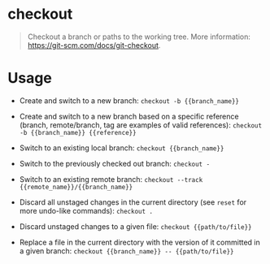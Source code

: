 # checkout

> Checkout a branch or paths to the working tree.
> More information: <https://git-scm.com/docs/git-checkout>.

# Usage

- Create and switch to a new branch:
    `checkout -b {{branch_name}}`

- Create and switch to a new branch based on a specific reference (branch, remote/branch, tag are examples of valid references):
    `checkout -b {{branch_name}} {{reference}}`

- Switch to an existing local branch:
    `checkout {{branch_name}}`

- Switch to the previously checked out branch:
    `checkout -`

- Switch to an existing remote branch:
    `checkout --track {{remote_name}}/{{branch_name}}`

- Discard all unstaged changes in the current directory (see `reset` for more undo-like commands):
    `checkout .`

- Discard unstaged changes to a given file:
    `checkout {{path/to/file}}`

- Replace a file in the current directory with the version of it committed in a given branch:
    `checkout {{branch_name}} -- {{path/to/file}}`